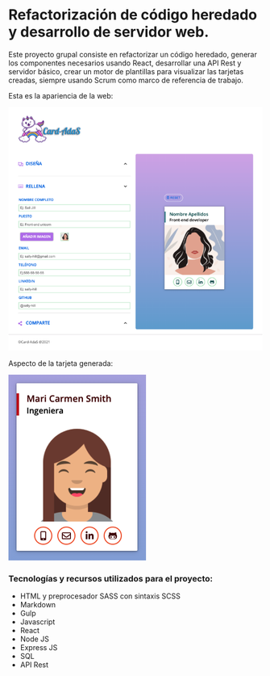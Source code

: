 # Refactorización de código heredado y desarrollo de servidor web.

Este proyecto grupal consiste en refactorizar un código heredado, generar los componentes necesarios usando React, desarrollar una API Rest y servidor básico, crear un motor de plantillas para visualizar las tarjetas creadas, siempre usando Scrum como marco de referencia de trabajo.

Esta es la apariencia de la web:

![screenshot](./web/src/images/screenshot.png)

Aspecto de la tarjeta generada:

![screenshot](./web/src/images/card.png)

### Tecnologías y recursos utilizados para el proyecto:

- HTML y preprocesador SASS con sintaxis SCSS
- Markdown
- Gulp
- Javascript
- React
- Node JS
- Express JS
- SQL
- API Rest
